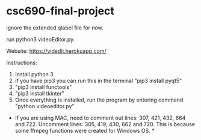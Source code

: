 # csc690-final-project
ignore the extended qlabel file for now.

run python3 videoEditor.py.

Website: https://videdit.herokuapp.com/

Instructions: 
1. Install python 3
2. if you have pip3 you can run this in the terminal "pip3 install pyqt5"
3. "pip3 install functools"
4. "pip3 install tkinter"
6. Once everything is installed, run the program by entering command "python videoeditor.py"

* If you are using MAC, need to comment out lines: 307, 421, 432, 664 and 722. Uncomment lines: 305, 419, 430, 662 and 720. This is because some ffmpeg functions were created for Windows OS. *

